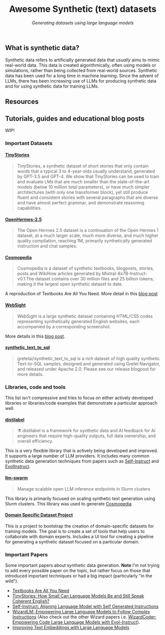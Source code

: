 <div align="center">
  <h1>Awesome Synthetic (text) datasets </h1>
   <p><em>Generating datasets using large language models</em></p>
</div>
<br/>

## What is synthetic data?

Synthetic data refers to artificially generated data that _usually_ aims to mimic real-world data. This data is created algorithmically, often using models or simulations, rather than being collected from real-world sources. Synthetic data has been used for a long time in machine learning. Since the advent of LLMs, there has been increasing use of LLMs for producing synthetic data and for using synthetic data for training LLMs.

## Resources

## Tutorials, guides and educational blog posts

WIP!

### Important Datasets

#### [TinyStories](https://huggingface.co/datasets/roneneldan/TinyStories)

> TinyStories, a synthetic dataset of short stories that only contain words that a typical 3 to 4-year-olds usually understand, generated by GPT-3.5 and GPT-4. We show that TinyStories can be used to train and evaluate LMs that are much smaller than the state-of-the-art models (below 10 million total parameters), or have much simpler architectures (with only one transformer block), yet still produce fluent and consistent stories with several paragraphs that are diverse and have almost perfect grammar, and demonstrate reasoning capabilities.

#### [OpenHermes-2.5](https://huggingface.co/datasets/teknium/OpenHermes-2.5)

> The Open Hermes 2.5 dataset is a continuation of the Open Hermes 1 dataset, at a much larger scale, much more diverse, and much higher quality compilation, reaching 1M, primarily synthetically generated instruction and chat samples.

#### [Cosmopedia](https://huggingface.co/datasets/HuggingFaceTB/cosmopedia)

> Cosmopedia is a dataset of synthetic textbooks, blogposts, stories, posts and WikiHow articles generated by Mixtral-8x7B-Instruct-v0.1.The dataset contains over 30 million files and 25 billion tokens, making it the largest open synthetic dataset to date.

A reproduction of Textbooks Are All You Need. More detail in this [blog post](https://huggingface.co/blog/cosmopedia)

#### [WebSight](https://huggingface.co/datasets/HuggingFaceM4/WebSight)

> WebSight is a large synthetic dataset containing HTML/CSS codes representing synthetically generated English websites, each accompanied by a corresponding screenshot.

More details in this [blog post](https://huggingface.co/blog/websight).

#### [synthetic_text_to_sql](https://huggingface.co/datasets/gretelai/synthetic_text_to_sql)

> gretelai/synthetic_text_to_sql is a rich dataset of high quality synthetic Text-to-SQL samples, designed and generated using Gretel Navigator, and released under Apache 2.0. Please see our release blogpost for more details.

### Libraries, code and tools

This list isn't compressive and tries to focus on either actively developed libraries or libraries/code examples that demonstrate a particular approach well.

#### [distilabel](https://distilabel.argilla.io/latest/)

> ⚗️ distilabel is a framework for synthetic data and AI feedback for AI engineers that require high-quality outputs, full data ownership, and overall efficiency.

This is a very flexible library that is actively being developed and improved. It supports a large number of LLM providers. It includes many common synthetic data generation techniques from papers such as [Self-Instruct](https://distilabel.argilla.io/latest/reference/distilabel/steps/tasks/self_instruct/) and [EvolInstruct](https://distilabel.argilla.io/latest/api/steps/tasks/text_generation/#distilabel.steps.tasks.evol_instruct.base.EvolInstruct).

#### [llm-swarm](https://github.com/huggingface/llm-swarm)

> Manage scalable open LLM inference endpoints in Slurm clusters

This library is primarily focused on scaling synthetic text generation using Slurm clusters. This library was used to generate [Cosmopedia](https://github.com/davanstrien/awesome-synthetic-datasets?tab=readme-ov-file#cosmopedia)

#### [Domain Specific Dataset Project](https://github.com/huggingface/data-is-better-together/blob/main/domain-specific-datasets/README.md)

This is a project to bootstrap the creation of domain-specific datasets for training models. The goal is to create a set of tools that help users to collaborate with domain experts. Includes a UI tool for creating a pipeline for generating a synthetic dataset focused on a particular domain.

### Important Papers

Some important papers about synthetic data generation. **Note** I'm not trying to add every possible paper on the topic, but rather focus on those that introduced important techniques or had a big impact (particularly "in the wild").

- [Textbooks Are All You Need](https://huggingface.co/papers/2306.11644)
- [TinyStories: How Small Can Language Models Be and Still Speak Coherent English?](https://huggingface.co/papers/2305.07759)
- [Self-Instruct: Aligning Language Model with Self Generated Instructions](https://huggingface.co/papers/2212.10560)
- [WizardLM: Empowering Large Language Models to Follow Complex Instructions](https://huggingface.co/papers/2304.12244)
  (Also check out the other Wizard papers i.e. [WizardCoder: Empowering Code Large Language Models with Evol-Instruct](https://huggingface.co/papers/2306.08568)).
- [Improving Text Embeddings with Large Language Models](https://huggingface.co/papers/2401.00368)
